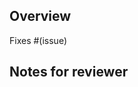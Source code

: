 <!--
Thank you for sending a pull request! Here are some tips for contributors:

1. Fill the description template below.
2. Include appropriate tests (if necessary). Make sure that all CI checks passed.
3. If the Pull Request is a work in progress, make use of GitHub's "Draft PR" feature and mark it as such.
-->

## Overview

<!--
Please include a summary of the changes and the related issue.
Please also include relevant motivation and context.
List any dependencies that are required for this change.
-->

Fixes #(issue)

## Notes for reviewer

<!-- Anything the reviewer should know? -->